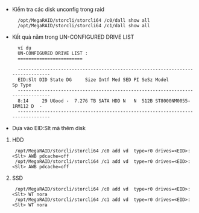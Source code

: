 - Kiểm tra các disk unconfig trong raid

        /opt/MegaRAID/storcli/storcli64 /c0/dall show all
        /opt/MegaRAID/storcli/storcli64 /c1/dall show all

- Kết quả nằm trong UN-CONFIGURED DRIVE LIST

        ví dụ
        UN-CONFIGURED DRIVE LIST :
        ========================
    
        -------------------------------------------------------------------------------
        EID:Slt DID State DG     Size Intf Med SED PI SeSz Model               Sp Type
        -------------------------------------------------------------------------------
        8:14     29 UGood -  7.276 TB SATA HDD N   N  512B ST8000NM0055-1RM112 D  -
        -------------------------------------------------------------------------------
- Dựa vào EID:Slt mà thêm disk

1. HDD

        /opt/MegaRAID/storcli/storcli64 /c0 add vd  type=r0 drives=<EID>:<Slt> AWB pdcache=off
        /opt/MegaRAID/storcli/storcli64 /c1 add vd  type=r0 drives=<EID>:<Slt> AWB pdcache=off
  
2. SSD

        /opt/MegaRAID/storcli/storcli64 /c0 add vd  type=r0 drives=<EID>:<Slt> WT nora
        /opt/MegaRAID/storcli/storcli64 /c1 add vd  type=r0 drives=<EID>:<Slt> WT nora
